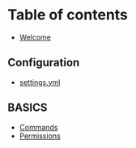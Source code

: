 # Table of contents

* [Welcome](README.md)

## Configuration

* [settings.yml](configuration/quickstart.md)

## BASICS

* [Commands](basics/commands.md)
* [Permissions](basics/permissions.md)
